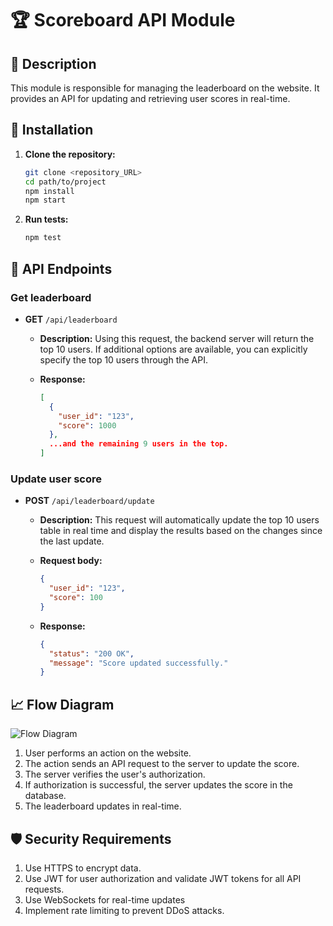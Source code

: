 # 🏆 Scoreboard API Module

## 📘 Description

This module is responsible for managing the leaderboard on the website. It provides an API for updating and retrieving user scores in real-time.

## 🚀 Installation

1. **Clone the repository:**
   ```bash
   git clone <repository_URL>
   cd path/to/project
   npm install
   npm start
   ```

2. **Run tests:**
   ```bash
   npm test
   ```

## 🔗 API Endpoints

### Get leaderboard
- **GET** `/api/leaderboard`

  - **Description:** Using this request, the backend server will return the top 10 users. If additional options are available, you can explicitly specify the top 10 users through the API.

  - **Response:**
    ```json
    [
      {
        "user_id": "123",
        "score": 1000
      },
      ...and the remaining 9 users in the top.
    ]
    ```

### Update user score
- **POST** `/api/leaderboard/update`

  - **Description:** This request will automatically update the top 10 users table in real time and display the results based on the changes since the last update.

  - **Request body:**
    ```json
    {
      "user_id": "123",
      "score": 100
    }
    ```

  - **Response:**
    ```json
    {
      "status": "200 OK",
      "message": "Score updated successfully."
    }
    ```

## 📈 Flow Diagram

![Flow Diagram](https://i.imgur.com/t5OiNnt.png)

1. User performs an action on the website.
2. The action sends an API request to the server to update the score.
3. The server verifies the user's authorization.
4. If authorization is successful, the server updates the score in the database.
5. The leaderboard updates in real-time.

## 🛡️ Security Requirements

1. Use HTTPS to encrypt data.
2. Use JWT for user authorization and validate JWT tokens for all API requests.
3. Use WebSockets for real-time updates
4. Implement rate limiting to prevent DDoS attacks.
```